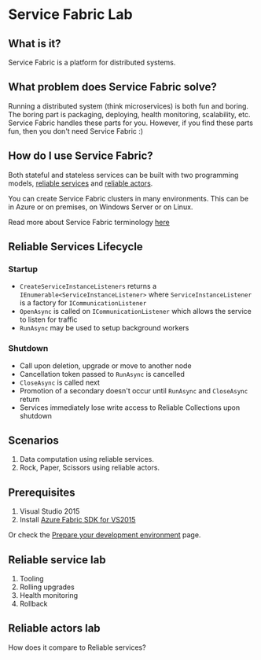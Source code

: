 # Service Fabric Lab

## What is it?
Service Fabric is a platform for distributed systems.

## What problem does Service Fabric solve?

Running a distributed system (think microservices) is both fun and boring. The boring part is packaging, deploying, health monitoring, scalability, etc. Service Fabric handles these parts for you. However, if you find these parts fun, then you don't need Service Fabric :)

## How do I use Service Fabric?

Both stateful and stateless services can be built with two programming models, [reliable services](https://azure.microsoft.com/en-us/documentation/articles/service-fabric-reliable-services-introduction/) and [reliable actors](https://azure.microsoft.com/en-us/documentation/articles/service-fabric-reliable-actors-introduction/).

You can create Service Fabric clusters in many environments. This can be in Azure or on premises, on Windows Server or on Linux.

Read more about Service Fabric terminology [here](https://azure.microsoft.com/en-us/documentation/articles/service-fabric-technical-overview/)

## Reliable Services Lifecycle

### Startup

- `CreateServiceInstanceListeners` returns a `IEnumerable<ServiceInstanceListener>` where `ServiceInstanceListener` is a factory for `ICommunicationListener`
- `OpenAsync` is called on `ICommunicationListener` which allows the service to listen for traffic
- `RunAsync` may be used to setup background workers

### Shutdown

- Call upon deletion, upgrade or move to another node
- Cancellation token passed to `RunAsync` is cancelled
- `CloseAsync` is called next
- Promotion of a secondary doesn't occur until `RunAsync` and `CloseAsync` return
- Services immediately lose write access to Reliable Collections upon shutdown

## Scenarios

1. Data computation using reliable services.
2. Rock, Paper, Scissors using reliable actors.

## Prerequisites

1. Visual Studio 2015
2. Install [Azure Fabric SDK for VS2015](http://www.microsoft.com/web/handlers/webpi.ashx?command=getinstallerredirect&appid=MicrosoftAzure-ServiceFabric-VS2015)

Or check the [Prepare your development environment](https://azure.microsoft.com/en-us/documentation/articles/service-fabric-get-started/) page.

## Reliable service lab

1. Tooling
2. Rolling upgrades
3. Health monitoring
4. Rollback

## Reliable actors lab

How does it compare to Reliable services?
